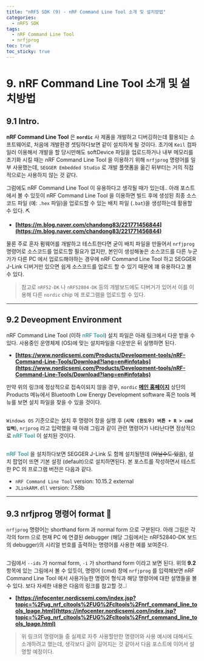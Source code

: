 ```yaml
---
title: "nRF5 SDK (9) - nRF Command Line Tool 소개 및 설치방법"
categories:
  - nRF5 SDK
tags:
  - nRF Command Line Tool
  - nrfjprog
toc: true
toc_sticky: true
---
```


# 9. nRF Command Line Tool 소개 및 설치방법

## 9.1 Intro.

**nRF Command Line Tool** 은 **`nordic`** 사 제품을 개발하고 디버깅하는데 활용되는 소프트웨어로, 처음에 개발환경 셋팅하다보면 같이 설치하게 될 것이다. 초기에 `Keil` 컴파일러 이용해서 개발을 할 당시만해도 softDevice 파일을 업로드하거나 내부 메모리를 초기화 시킬 때는 nRF Command Line Tool 을 이용하기 위해 `nrfjprog` 명령어를 일부 사용했는데, `SEGGER Embedded Studio` 로 개발 플랫폼을 옮긴 뒤부터는 거의 직접적으로는 사용하지 않는 것 같다.

그럼에도 nRF Command Line Tool 이 유용하다고 생각될 때가 있는데.. 아래 포스트에서 볼 수 있듯이 nRF Command Line Tool 을 이용하면 빌드 후에 생성된 최종 소스코드 파일 (예: `.hex` 파일)을 업로드할 수 있는 배치 파일 (`.bat`)을 생성하는데 활용할 수 있다. ⛏️

* **[https://m.blog.naver.com/chandong83/221771456844](https://m.blog.naver.com/chandong83/221771456844)**

물론 주로 혼자 펌웨어를 개발하고 테스트한다면 굳이 배치 파일을 만들어서 `nrfjprog` 명령어로 소스코드를 업로드할 필요가 없지만, 본인이 생성해놓은 소스코드를 다른 누군가가 다른 PC 에서 업로드해야하는 경우에 nRF Command Line Tool 하고 SEGGER J-Link 디버거만 있으면 쉽게 소스코드를 업로드 할 수 있기 때문에 꽤 유용하다고 볼 수 있다.

>참고로 `nRF52-DK` 나 `nRF52804-DK` 등의 개발보드에도 디버거가 있어서 이를 이용해 다른 `nordic` chip 에 프로그램을 업로드할 수 있다.

---

## 9.2 Deveopment Environment

nRF Command Line Tool (이하 <span style="color:#50A0A0"><b>nRF Tool</b></span>) 설치 파일은 아래 링크에서 다운 받을 수 있다. 사용중인 운영체제 (OS)에 맞는 설치파일을 다운받은 뒤 실행하면 된다.

* **[https://www.nordicsemi.com/Products/Development-tools/nRF-Command-Line-Tools/Download?lang=en#infotabs](https://www.nordicsemi.com/Products/Development-tools/nRF-Command-Line-Tools/Download?lang=en#infotabs)**


만약 위의 링크에 정상적으로 접속이되지 않을 경우, `nordic` **[메인 홈페이지](https://nordicsemi.com)** 상단의 Products 메뉴에서 Bluetooth Low Energy Development software 혹은 tools 메뉴를 보면 설치 파일을 찾을 수 있을 것이다.

<figure style="width: 100%" class="align-center">
  <img src="{{ site.url }}{{ site.baseurl }}/assets/images/sdk-nrfjprog-fig1.png" alt="">
</figure>

`Windows OS` 기준으로는 설치 후 명령어 창을 실행 후 (**`시작 (윈도우) 버튼 + R > cmd 입력`**), `nrjprog` 라고 입력했을 때 아래 그림과 같이 관련 명령어가 나타난다면 정상적으로 <span style="color:#50A0A0"><b>nRF Tool</b></span> 이 설치된 것이다.

<figure style="width: 100%" class="align-center">
  <img src="{{ site.url }}{{ site.baseurl }}/assets/images/sdk-nrfjprog-fig2.png" alt="">
</figure>

<span style="color:#50A0A0"><b>nRF Tool</b></span> 을 설치하다보면 SEGGER J-Link 도 함께 설치될텐데 (~~아닐수도 있음~~), 설치 팝업이 뜨면 기본 설정 (default)으로 설치하면된다. 본 포스트를 작성하면서 테스트한 PC 의 프로그램 버전은 다음과 같다.

* `nRF Command Line Tool` version: 10.15.2 external
* `JLinkARM.dll` version: 7.58b

---

## 9.3 nrfjprog 명령어 format 💾

`nrfjprog` 명령어는 shorthand form 과 normal form 으로 구분된다. 아래 그림은 각각의 form 으로 현재 PC 에 연결된 debugger (해당 그림에서는 nRF52840-DK 보드의 debugger)의 시리얼 번호를 출력하는 명령어를 사용한 예를 보여준다.

<figure style="width: 100%" class="align-center">
  <img src="{{ site.url }}{{ site.baseurl }}/assets/images/sdk-nrfjprog-fig3.png" alt="">
</figure>

그림에서 `--ids` 가 normal form, `-i` 가 shorthand form 이라고 보면 된다. 위의 **9.2** 항목에 있는 그림에서 볼 수 있듯이, 명령어 (cmd) 창에 `nrfjprog` 를 입력해보면 nRF Command Line Tool 에서 사용가능한 명령어 형식과 해당 명령어에 대한 설명들을 볼 수 있다. 보다 자세한 내용은 다음의 링크를 참고할 것..❕

* **[https://infocenter.nordicsemi.com/index.jsp?topic=%2Fug_nrf_cltools%2FUG%2Fcltools%2Fnrf_command_line_tools_lpage.html](https://infocenter.nordicsemi.com/index.jsp?topic=%2Fug_nrf_cltools%2FUG%2Fcltools%2Fnrf_command_line_tools_lpage.html)**

>위 링크의 명령어들 중 실제로 자주 사용할만한 명령어와 사용 예시에 대해서도 소개하려고 했는데, 생각보다 글이 길어지는 것 같아서 다음 포스트에 이어서 설명할 예정이다.